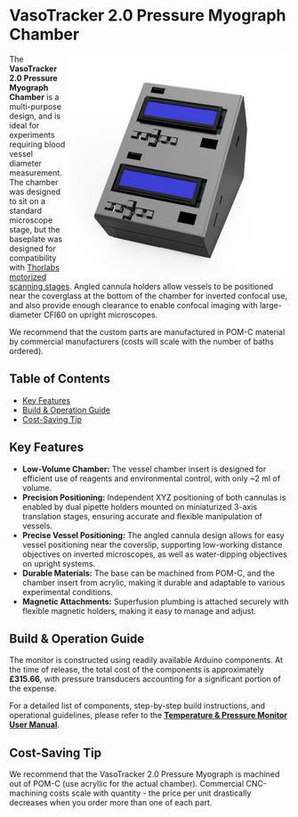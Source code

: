# VasoTracker 2.0 Pressure Myograph Chamber

<img src="https://github.com/VasoTracker/VasoTracker-2/blob/main/temperature%20%26%20pressure%20monitor/Images/Pressure-Temp%20Sensor.jpg" width="400" align="right">

The **VasoTracker 2.0 Pressure Myograph Chamber** is a multi-purpose design, and is ideal for experiments requiring blood vessel diameter measurement. The chamber was designed to sit on a standard microscope stage, but the baseplate was designed for compatibility with [Thorlabs motorized scanning stages](https://www.thorlabs.com/newgrouppage9.cfm?objectgroup_id=5360). Angled cannula holders allow vessels to be positioned near the coverglass at the bottom of the chamber for inverted confocal use, and also provide enough clearance to enable confocal imaging with large-diameter CFI60 on upright microscopes. 

We recommend that the custom parts are manufactured in POM-C material by commercial manufacturers (costs will scale with the number of baths ordered). 

## Table of Contents
- [Key Features](#key-Features)
- [Build & Operation Guide](#build--operation-guide)
- [Cost-Saving Tip](#cost-saving-tip)

## Key Features

- **Low-Volume Chamber:** The vessel chamber insert is designed for efficient use of reagents and environmental control, with only ~2 ml of volume.
- **Precision Positioning:** Independent XYZ positioning of both cannulas is enabled by dual pipette holders mounted on miniaturized 3-axis translation stages, ensuring accurate and flexible manipulation of vessels.
- **Precise Vessel Positioning:** The angled cannula design allows for easy vessel positioning near the coverslip, supporting low-working distance objectives on inverted microscopes, as well as water-dipping objectives on upright systems.
- **Durable Materials:** The base can be machined from POM-C, and the chamber insert from acrylic, making it durable and adaptable to various experimental conditions.
- **Magnetic Attachments:** Superfusion plumbing is attached securely with flexible magnetic holders, making it easy to manage and adjust.

## Build & Operation Guide

The monitor is constructed using readily available Arduino components. At the time of release, the total cost of the components is approximately **£315.66**, with pressure transducers accounting for a significant portion of the expense.

For a detailed list of components, step-by-step build instructions, and operational guidelines, please refer to the [**Temperature & Pressure Monitor User Manual**](https://github.com/VasoTracker/VasoTracker-2/blob/main/temperature%20%26%20pressure%20monitor/VasoTracker%202%20Temperature%20%26%20Pressure%20Monitor%20Manual.pdf).

## Cost-Saving Tip

We recommend that the VasoTracker 2.0 Pressure Myograph  is machined out of POM-C (use acryllic for the actual chamber). Commercial CNC-machining costs scale with quantity - the price per unit drastically decreases when you order more than one of each part.
